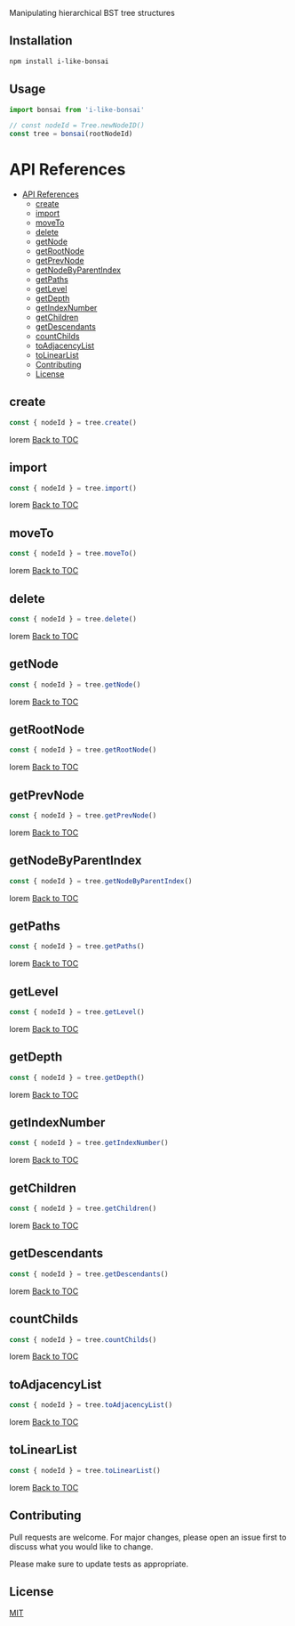 Manipulating hierarchical BST tree structures

## Installation

```sh
npm install i-like-bonsai
```

## Usage

```javascript
import bonsai from 'i-like-bonsai'

// const nodeId = Tree.newNodeID()
const tree = bonsai(rootNodeId)
```

API References
==============

- [API References](#api-references)
  - [create](#create)
  - [import](#import)
  - [moveTo](#moveto)
  - [delete](#delete)
  - [getNode](#getnode)
  - [getRootNode](#getrootnode)
  - [getPrevNode](#getprevnode)
  - [getNodeByParentIndex](#getnodebyparentindex)
  - [getPaths](#getpaths)
  - [getLevel](#getlevel)
  - [getDepth](#getdepth)
  - [getIndexNumber](#getindexnumber)
  - [getChildren](#getchildren)
  - [getDescendants](#getdescendants)
  - [countChilds](#countchilds)
  - [toAdjacencyList](#toadjacencylist)
  - [toLinearList](#tolinearlist)
  - [Contributing](#contributing)
  - [License](#license)

create
----------
```javascript
const { nodeId } = tree.create()
```
lorem
[Back to TOC](#api-references)

import
----------
```javascript
const { nodeId } = tree.import()
```
lorem
[Back to TOC](#api-references)

moveTo
----------
```javascript
const { nodeId } = tree.moveTo()
```
lorem
[Back to TOC](#api-references)

delete
----------
```javascript
const { nodeId } = tree.delete()
```
lorem
[Back to TOC](#api-references)

getNode
----------
```javascript
const { nodeId } = tree.getNode()
```
lorem
[Back to TOC](#api-references)

getRootNode
----------
```javascript
const { nodeId } = tree.getRootNode()
```
lorem
[Back to TOC](#api-references)

getPrevNode
----------
```javascript
const { nodeId } = tree.getPrevNode()
```
lorem
[Back to TOC](#api-references)

getNodeByParentIndex
----------
```javascript
const { nodeId } = tree.getNodeByParentIndex()
```
lorem
[Back to TOC](#api-references)

getPaths
----------
```javascript
const { nodeId } = tree.getPaths()
```
lorem
[Back to TOC](#api-references)

getLevel
----------
```javascript
const { nodeId } = tree.getLevel()
```
lorem
[Back to TOC](#api-references)

getDepth
----------
```javascript
const { nodeId } = tree.getDepth()
```
lorem
[Back to TOC](#api-references)

getIndexNumber
----------
```javascript
const { nodeId } = tree.getIndexNumber()
```
lorem
[Back to TOC](#api-references)

getChildren
----------
```javascript
const { nodeId } = tree.getChildren()
```
lorem
[Back to TOC](#api-references)

getDescendants
----------
```javascript
const { nodeId } = tree.getDescendants()
```
lorem
[Back to TOC](#api-references)

countChilds
----------
```javascript
const { nodeId } = tree.countChilds()
```
lorem
[Back to TOC](#api-references)

toAdjacencyList
----------
```javascript
const { nodeId } = tree.toAdjacencyList()
```
lorem
[Back to TOC](#api-references)

toLinearList
----------
```javascript
const { nodeId } = tree.toLinearList()
```
lorem
[Back to TOC](#api-references)

## Contributing

Pull requests are welcome. For major changes, please open an issue first
to discuss what you would like to change.

Please make sure to update tests as appropriate.

## License

[MIT](https://choosealicense.com/licenses/mit/)